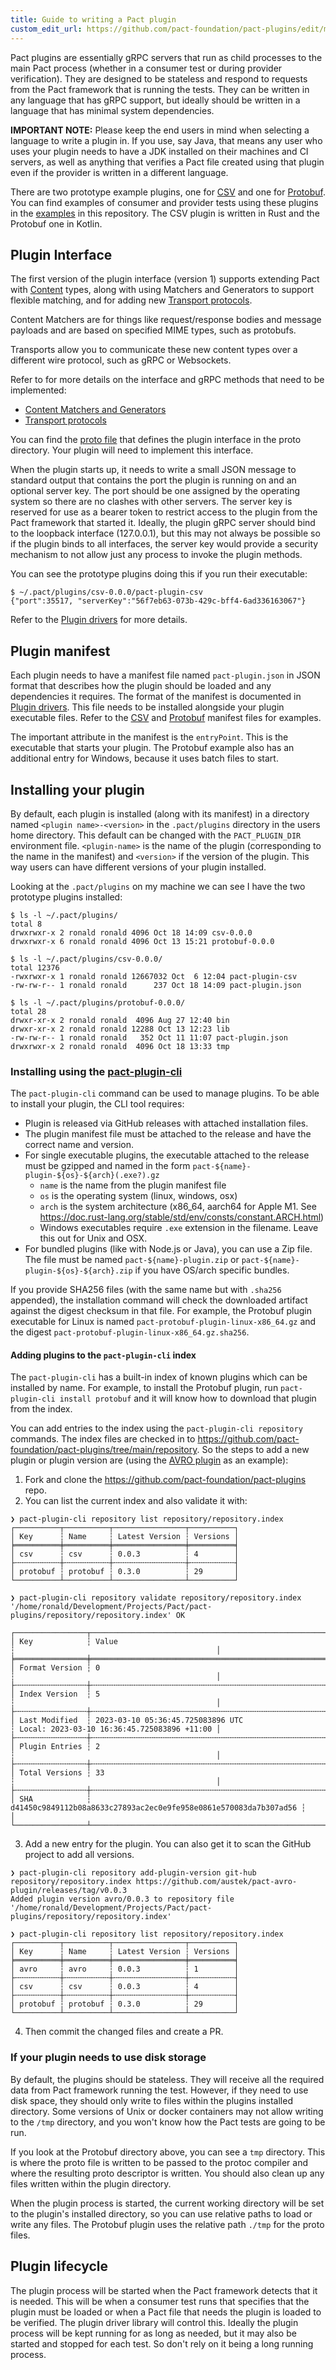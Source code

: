 ```yaml
---
title: Guide to writing a Pact plugin
custom_edit_url: https://github.com/pact-foundation/pact-plugins/edit/main/docs/writing-plugin-guide.md
---
```

<!-- This file has been synced from the pact-foundation/pact-plugins repository. Please do not edit it directly. The URL of the source file can be found in the custom_edit_url value above -->

Pact plugins are essentially gRPC servers that run as child processes to the main Pact process (whether in a consumer
test or during provider verification). They are designed to be stateless and respond to requests from the Pact framework
that is running the tests. They can be written in any language that has gRPC support, but ideally should
be written in a language that has minimal system dependencies.

**IMPORTANT NOTE:** Please keep the end users in mind when selecting a language to write a plugin in. If you use, say
Java, that means any user who uses your plugin needs to have a JDK installed on their machines and CI servers, as well
as anything that verifies a Pact file created using that plugin even if the provider is written in a different language.

There are two prototype example plugins, one for [CSV](https://github.com/pact-foundation/pact-plugins/blob/main/plugins/csv) and one for [Protobuf](https://github.com/pact-foundation/pact-plugins/blob/main/plugins/protobuf). 
You can find examples of consumer and provider tests using these plugins in the [examples](https://github.com/pact-foundation/pact-plugins/blob/main/examples) in this repository.
The CSV plugin is written in Rust and the Protobuf one in Kotlin. 

## Plugin Interface

The first version of the plugin interface (version 1) supports extending Pact with [Content](https://github.com/pact-foundation/pact-plugins/blob/main/content-matcher-design.md) types, along with using Matchers and Generators to support flexible matching, and for adding new [Transport protocols](https://github.com/pact-foundation/pact-plugins/blob/main/protocol-plugin-design.md).

Content Matchers are for things like request/response bodies and message payloads and are based on specified MIME types, such as protobufs. 

Transports allow you to communicate these new content types over a different wire protocol, such as gRPC or Websockets.

Refer to for more details on the interface and gRPC methods that need to be implemented:

- [Content Matchers and Generators](https://github.com/pact-foundation/pact-plugins/blob/main/content-matcher-design.md)
- [Transport protocols](https://github.com/pact-foundation/pact-plugins/blob/main/protocol-plugin-design.md)

You can find the [proto file](https://github.com/pact-foundation/pact-plugins/blob/main/proto/plugin.proto) that defines the plugin interface in the proto directory. Your 
plugin will need to implement this interface.

When the plugin starts up, it needs to write a small JSON message to standard output that contains the port the plugin
is running on and an optional server key. The port should be one assigned by the operating system so there are no clashes
with other servers. The server key is reserved for use as a bearer token to restrict access to the
plugin from the Pact framework that started it. Ideally, the plugin gRPC server should bind to the loopback interface (127.0.0.1),
but this may not always be possible so if the plugin binds to all interfaces, the server key would provide a security
mechanism to not allow just any process to invoke the plugin methods.

You can see the prototype plugins doing this if you run their executable:

```commandline
$ ~/.pact/plugins/csv-0.0.0/pact-plugin-csv
{"port":35517, "serverKey":"56f7eb63-073b-429c-bff4-6ad336163067"}
```

Refer to the [Plugin drivers](https://github.com/pact-foundation/pact-plugins/blob/main/plugin-driver-design.md) for more details.

## Plugin manifest

Each plugin needs to have a manifest file named `pact-plugin.json` in JSON format that describes how the plugin should 
be loaded and any dependencies it requires. The format of the manifest is documented in [Plugin drivers](https://github.com/pact-foundation/pact-plugins/blob/main/plugin-driver-design.md). 
This file needs to be installed alongside your plugin executable files. Refer to the [CSV](https://github.com/pact-foundation/pact-plugins/blob/main/plugins/csv/pact-plugin.json) 
and [Protobuf](https://github.com/pact-foundation/pact-plugins/blob/main/plugins/protobuf/pact-plugin.json) manifest files for examples.

The important attribute in the manifest is the `entryPoint`. This is the executable that starts your plugin. The Protobuf
example also has an additional entry for Windows, because it uses batch files to start.

## Installing your plugin

By default, each plugin is installed (along with its manifest) in a directory named `<plugin name>-<version>` in 
the `.pact/plugins` directory in the users home directory. This default can be changed with the `PACT_PLUGIN_DIR`
environment file. `<plugin-name>` is the name of the plugin (corresponding to the name in the manifest) and `<version>`
if the version of the plugin. This way users can have different versions of your plugin installed.

Looking at the `.pact/plugins` on my machine we can see I have the two prototype plugins installed:

```commandline
$ ls -l ~/.pact/plugins/
total 8
drwxrwxr-x 2 ronald ronald 4096 Oct 18 14:09 csv-0.0.0
drwxrwxr-x 6 ronald ronald 4096 Oct 13 15:21 protobuf-0.0.0

$ ls -l ~/.pact/plugins/csv-0.0.0/
total 12376
-rwxrwxr-x 1 ronald ronald 12667032 Oct  6 12:04 pact-plugin-csv
-rw-rw-r-- 1 ronald ronald      237 Oct 18 14:09 pact-plugin.json

$ ls -l ~/.pact/plugins/protobuf-0.0.0/
total 28
drwxr-xr-x 2 ronald ronald  4096 Aug 27 12:40 bin
drwxr-xr-x 2 ronald ronald 12288 Oct 13 12:23 lib
-rw-rw-r-- 1 ronald ronald   352 Oct 11 11:07 pact-plugin.json
drwxrwxr-x 2 ronald ronald  4096 Oct 18 13:33 tmp
```

### Installing using the [pact-plugin-cli](https://github.com/pact-foundation/pact-plugins/tree/main/cli)

The `pact-plugin-cli` command can be used to manage plugins. To be able to install your plugin, the CLI tool requires:

* Plugin is released via GitHub releases with attached installation files.
* The plugin manifest file must be attached to the release and have the correct name and version.
* For single executable plugins, the executable attached to the release must be gzipped and named in the form `pact-${name}-plugin-${os}-${arch}(.exe?).gz`
  * `name` is the name from the plugin manifest file
  * `os` is the operating system (linux, windows, osx)
  * `arch` is the system architecture (x86_64, aarch64 for Apple M1. See https://doc.rust-lang.org/stable/std/env/consts/constant.ARCH.html)
  * Windows executables require `.exe` extension in the filename. Leave this out for Unix and OSX.
* For bundled plugins (like with Node.js or Java), you can use a Zip file. The file must be named `pact-${name}-plugin.zip` or `pact-${name}-plugin-${os}-${arch}.zip` if you have OS/arch specific bundles.

If you provide SHA256 files (with the same name but with `.sha256` appended), the installation command will check the downloaded
artifact against the digest checksum in that file. For example, the Protobuf plugin executable for Linux is named 
`pact-protobuf-plugin-linux-x86_64.gz` and the digest `pact-protobuf-plugin-linux-x86_64.gz.sha256`.

#### Adding plugins to the `pact-plugin-cli` index

The `pact-plugin-cli` has a built-in index of known plugins which can be installed by name. For example, to install the
Protobuf plugin, run `pact-plugin-cli install protobuf` and it will know how to download that plugin from the index.

You can add entries to the index using the `pact-plugin-cli repository` commands. The index files are checked in to
https://github.com/pact-foundation/pact-plugins/tree/main/repository. So the steps to add a new plugin or plugin 
version are (using the [AVRO plugin](https://github.com/austek/pact-avro-plugin) as an example):

1. Fork and clone the https://github.com/pact-foundation/pact-plugins repo.
2. You can list the current index and also validate it with:
```console
❯ pact-plugin-cli repository list repository/repository.index
┌──────────┬──────────┬────────────────┬──────────┐
│ Key      ┆ Name     ┆ Latest Version ┆ Versions │
╞══════════╪══════════╪════════════════╪══════════╡
│ csv      ┆ csv      ┆ 0.0.3          ┆ 4        │
├╌╌╌╌╌╌╌╌╌╌┼╌╌╌╌╌╌╌╌╌╌┼╌╌╌╌╌╌╌╌╌╌╌╌╌╌╌╌┼╌╌╌╌╌╌╌╌╌╌┤
│ protobuf ┆ protobuf ┆ 0.3.0          ┆ 29       │
└──────────┴──────────┴────────────────┴──────────┘

❯ pact-plugin-cli repository validate repository/repository.index
'/home/ronald/Development/Projects/Pact/pact-plugins/repository/repository.index' OK

┌────────────────┬──────────────────────────────────────────────────────────────────┬─────────────────────────────────────────────┐
│ Key            ┆ Value                                                            ┆                                             │
╞════════════════╪══════════════════════════════════════════════════════════════════╪═════════════════════════════════════════════╡
│ Format Version ┆ 0                                                                ┆                                             │
├╌╌╌╌╌╌╌╌╌╌╌╌╌╌╌╌┼╌╌╌╌╌╌╌╌╌╌╌╌╌╌╌╌╌╌╌╌╌╌╌╌╌╌╌╌╌╌╌╌╌╌╌╌╌╌╌╌╌╌╌╌╌╌╌╌╌╌╌╌╌╌╌╌╌╌╌╌╌╌╌╌╌╌┼╌╌╌╌╌╌╌╌╌╌╌╌╌╌╌╌╌╌╌╌╌╌╌╌╌╌╌╌╌╌╌╌╌╌╌╌╌╌╌╌╌╌╌╌╌┤
│ Index Version  ┆ 5                                                                ┆                                             │
├╌╌╌╌╌╌╌╌╌╌╌╌╌╌╌╌┼╌╌╌╌╌╌╌╌╌╌╌╌╌╌╌╌╌╌╌╌╌╌╌╌╌╌╌╌╌╌╌╌╌╌╌╌╌╌╌╌╌╌╌╌╌╌╌╌╌╌╌╌╌╌╌╌╌╌╌╌╌╌╌╌╌╌┼╌╌╌╌╌╌╌╌╌╌╌╌╌╌╌╌╌╌╌╌╌╌╌╌╌╌╌╌╌╌╌╌╌╌╌╌╌╌╌╌╌╌╌╌╌┤
│ Last Modified  ┆ 2023-03-10 05:36:45.725083896 UTC                                ┆ Local: 2023-03-10 16:36:45.725083896 +11:00 │
├╌╌╌╌╌╌╌╌╌╌╌╌╌╌╌╌┼╌╌╌╌╌╌╌╌╌╌╌╌╌╌╌╌╌╌╌╌╌╌╌╌╌╌╌╌╌╌╌╌╌╌╌╌╌╌╌╌╌╌╌╌╌╌╌╌╌╌╌╌╌╌╌╌╌╌╌╌╌╌╌╌╌╌┼╌╌╌╌╌╌╌╌╌╌╌╌╌╌╌╌╌╌╌╌╌╌╌╌╌╌╌╌╌╌╌╌╌╌╌╌╌╌╌╌╌╌╌╌╌┤
│ Plugin Entries ┆ 2                                                                ┆                                             │
├╌╌╌╌╌╌╌╌╌╌╌╌╌╌╌╌┼╌╌╌╌╌╌╌╌╌╌╌╌╌╌╌╌╌╌╌╌╌╌╌╌╌╌╌╌╌╌╌╌╌╌╌╌╌╌╌╌╌╌╌╌╌╌╌╌╌╌╌╌╌╌╌╌╌╌╌╌╌╌╌╌╌╌┼╌╌╌╌╌╌╌╌╌╌╌╌╌╌╌╌╌╌╌╌╌╌╌╌╌╌╌╌╌╌╌╌╌╌╌╌╌╌╌╌╌╌╌╌╌┤
│ Total Versions ┆ 33                                                               ┆                                             │
├╌╌╌╌╌╌╌╌╌╌╌╌╌╌╌╌┼╌╌╌╌╌╌╌╌╌╌╌╌╌╌╌╌╌╌╌╌╌╌╌╌╌╌╌╌╌╌╌╌╌╌╌╌╌╌╌╌╌╌╌╌╌╌╌╌╌╌╌╌╌╌╌╌╌╌╌╌╌╌╌╌╌╌┼╌╌╌╌╌╌╌╌╌╌╌╌╌╌╌╌╌╌╌╌╌╌╌╌╌╌╌╌╌╌╌╌╌╌╌╌╌╌╌╌╌╌╌╌╌┤
│ SHA            ┆ d41450c9849112b08a8633c27893ac2ec0e9fe958e0861e570083da7b307ad56 ┆                                             │
└────────────────┴──────────────────────────────────────────────────────────────────┴─────────────────────────────────────────────┘
```
3. Add a new entry for the plugin. You can also get it to scan the GitHub project to add all versions.
```console
❯ pact-plugin-cli repository add-plugin-version git-hub repository/repository.index https://github.com/austek/pact-avro-plugin/releases/tag/v0.0.3
Added plugin version avro/0.0.3 to repository file '/home/ronald/Development/Projects/Pact/pact-plugins/repository/repository.index'

❯ pact-plugin-cli repository list repository/repository.index
┌──────────┬──────────┬────────────────┬──────────┐
│ Key      ┆ Name     ┆ Latest Version ┆ Versions │
╞══════════╪══════════╪════════════════╪══════════╡
│ avro     ┆ avro     ┆ 0.0.3          ┆ 1        │
├╌╌╌╌╌╌╌╌╌╌┼╌╌╌╌╌╌╌╌╌╌┼╌╌╌╌╌╌╌╌╌╌╌╌╌╌╌╌┼╌╌╌╌╌╌╌╌╌╌┤
│ csv      ┆ csv      ┆ 0.0.3          ┆ 4        │
├╌╌╌╌╌╌╌╌╌╌┼╌╌╌╌╌╌╌╌╌╌┼╌╌╌╌╌╌╌╌╌╌╌╌╌╌╌╌┼╌╌╌╌╌╌╌╌╌╌┤
│ protobuf ┆ protobuf ┆ 0.3.0          ┆ 29       │
└──────────┴──────────┴────────────────┴──────────┘
```
4. Then commit the changed files and create a PR.

### If your plugin needs to use disk storage

By default, the plugins should be stateless. They will receive all the required data from Pact framework running the test.
However, if they need to use disk space, they should only write to files within the plugins installed directory. Some
versions of Unix or docker containers may not allow writing to the `/tmp` directory, and you won't know how the Pact tests
are going to be run.

If you look at the Protobuf directory above, you can see a `tmp` directory. This is where the proto file is written to be
passed to the protoc compiler and where the resulting proto descriptor is written. You should also clean up any files
written within the plugin directory.

When the plugin process is started, the current working directory will be set to the plugin's installed directory, so you
can use relative paths to load or write any files. The Protobuf plugin uses the relative path `./tmp` for the proto files.

## Plugin lifecycle

The plugin process will be started when the Pact framework detects that it is needed. This will be when a consumer test
runs that specifies that the plugin must be loaded or when a Pact file that needs the plugin is loaded to be verified. The
plugin driver library will control this. Ideally the plugin process will be kept running for as long as needed, but it may
also be started and stopped for each test. So don't rely on it being a long running process.
